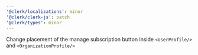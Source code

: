 ```yaml
---
'@clerk/localizations': minor
'@clerk/clerk-js': patch
'@clerk/types': minor
---
```


Change placement of the manage subscription button inside `<UserProfile/>` and `<OrganizationProfile/>`
